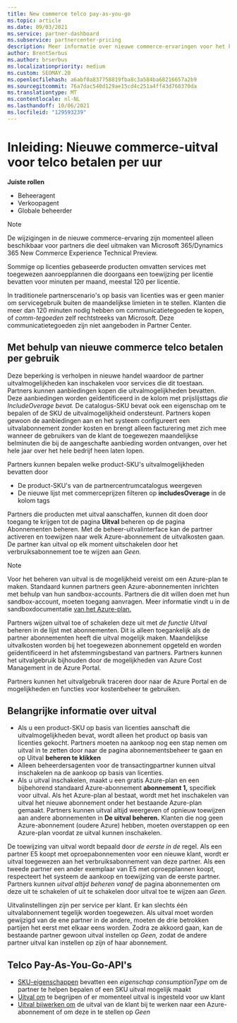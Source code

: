 ```yaml
---
title: New commerce telco pay-as-you-go
ms.topic: article
ms.date: 09/03/2021
ms.service: partner-dashboard
ms.subservice: partnercenter-pricing
description: Meer informatie over nieuwe commerce-ervaringen voor het kopen van aanbiedingen die uitval op betalen per uur mogelijk maken.
author: BrentSerbus
ms.author: brserbus
ms.localizationpriority: medium
ms.custom: SEOMAY.20
ms.openlocfilehash: a6abf0a837758819fba8c3a584ba68216657a2b9
ms.sourcegitcommit: 76a7dac540d129ae15cd4c251a4ff43d768370da
ms.translationtype: MT
ms.contentlocale: nl-NL
ms.lasthandoff: 10/06/2021
ms.locfileid: "129593239"
---
```

# <a name="introduction-new-commerce-overage-for-telco-pay-as-you-go"></a>Inleiding: Nieuwe commerce-uitval voor telco betalen per uur

**Juiste rollen**

- Beheeragent
- Verkoopagent
- Globale beheerder

> [!NOTE]
> De wijzigingen in de nieuwe commerce-ervaring zijn momenteel alleen beschikbaar voor partners die deel uitmaken van Microsoft 365/Dynamics 365 New Commerce Experience Technical Preview.

Sommige op licenties gebaseerde producten omvatten services met toegewezen aanroepplannen die doorgaans een toewijzing per licentie bevatten voor minuten per maand, meestal 120 per licentie. 

In traditionele partnerscenario's op basis van licenties was er geen manier om servicegebruik buiten de maandelijkse limieten in te stellen. Klanten die meer dan 120 minuten nodig hebben om communicatietegoeden te kopen, of *comm-tegoeden* zelf rechtstreeks van Microsoft.  Deze communicatietegoeden zijn niet aangeboden in Partner Center.

## <a name="using-new-commerce-telco-pay-as-you-go"></a>Met behulp van nieuwe commerce telco betalen per gebruik

Deze beperking is verholpen in nieuwe handel waardoor de partner uitvalmogelijkheden kan inschakelen voor services die dit toestaan. Partners kunnen aanbiedingen kopen die uitvalmogelijkheden bevatten. Deze aanbiedingen worden geïdentificeerd in de kolom met prijslijsttags *die IncludeOverage bevat.* De catalogus-SKU bevat ook een eigenschap om te bepalen of de SKU de uitvalmogelijkheid ondersteunt. Partners kopen gewoon de aanbiedingen aan en het systeem configureert een uitvalabonnement zonder kosten en brengt alleen facturering met zich mee wanneer de gebruikers van de klant de toegewezen maandelijkse belminuten die bij de aangeschafte aanbieding worden ontvangen, over het hele jaar over het hele bedrijf heen laten lopen. 

Partners kunnen bepalen welke product-SKU's uitvalmogelijkheden bevatten door 

- De product-SKU's van de partnercentrumcatalogus weergeven
- De nieuwe lijst met commerceprijzen filteren op **includesOverage** in de kolom tags

Partners die producten met uitval aanschaffen, kunnen dit doen door toegang te krijgen tot de pagina **Uitval** beheren op de pagina Abonnementen beheren. Met de beheer-uitvalinterface kan de partner activeren en toewijzen naar welk Azure-abonnement de uitvalkosten gaan. De partner kan uitval op elk moment uitschakelen door het verbruiksabonnement toe te wijzen aan *Geen.* 

> [!NOTE]
> Voor het beheren van uitval is de mogelijkheid vereist om een Azure-plan te maken. Standaard kunnen partners geen Azure-abonnementen inrichten met behulp van hun sandbox-accounts. Partners die dit willen doen met hun sandbox-account, moeten toegang aanvragen. Meer informatie vindt u in de sandboxdocumentatie [van het Azure-plan.](/partner-center/develop/test-and-debug#azure-plan)

Partners wijzen uitval toe of schakelen deze uit met *de functie Uitval* beheren in de lijst met abonnementen. Dit is alleen toegankelijk als de partner abonnementen heeft die uitval mogelijk maken. Maandelijkse uitvalkosten worden bij het toegewezen abonnement opgeteld en worden geïdentificeerd in het afstemmingsbestand van partners. Partners kunnen het uitvalgebruik bijhouden door de mogelijkheden van Azure Cost Management in de Azure Portal. 

Partners kunnen het uitvalgebruik traceren door naar de Azure Portal en de mogelijkheden en functies voor kostenbeheer te gebruiken. 

## <a name="important-details-about-overage"></a>Belangrijke informatie over uitval

- Als u een product-SKU op basis van licenties aanschaft die uitvalmogelijkheden bevat, wordt alleen het product op basis van licenties gekocht. Partners moeten na aankoop nog een stap nemen om uitval in te zetten door naar de pagina abonnementsbeheer te gaan en op Uitval **beheren te klikken**
- Alleen beheerdersagenten voor de transactingpartner kunnen uitval inschakelen na de aankoop op basis van licenties. 
- Als u uitval inschakelen, maakt u een gratis Azure-plan en een bijbehorend standaard Azure-abonnement **abonnement 1,** specifiek voor uitval. Als het Azure-plan al bestaat, wordt met het inschakelen van uitval het nieuwe abonnement onder het bestaande Azure-plan gemaakt. Partners kunnen uitval altijd weergeven of opnieuw toewijzen aan andere abonnementen in **De uitval beheren.** Klanten die nog geen Azure-abonnement (oudere Azure) hebben, moeten overstappen op een Azure-plan voordat ze uitval kunnen inschakelen.

De toewijzing van uitval wordt bepaald door *de eerste in de* regel. Als een partner E5 koopt met oproepabonnementen voor een nieuwe klant, wordt er uitval toegewezen aan het verbruiksabonnement van deze partner. Als een tweede partner een ander exemplaar van E5 met oproepplannen koopt, respecteert het systeem de aankoop en toewijzing van de eerste partner. Partners kunnen *uitval altijd beheren vanaf* de pagina abonnementen om deze uit te schakelen of uit te schakelen door uitval toe te wijzen aan *Geen.*

Uitvalinstellingen zijn per service per klant. Er kan slechts één uitvalabonnement tegelijk worden toegewezen. Als uitval moet worden gewijzigd van de ene partner in de andere, moeten de drie betrokken partijen het eerst met elkaar eens worden. Zodra ze akkoord gaan, kan de bestaande partner gewoon uitval instellen op *Geen,* zodat de andere partner uitval kan instellen op zijn of haar abonnement.

## <a name="telco-pay-as-you-go-apis"></a>Telco Pay-As-You-Go-API's

- [SKU-eigenschappen](/partner-center/develop/product-resources#sku) bevatten een *eigenschap consumptionType* om de partner te helpen bepalen of een SKU uitval mogelijk maakt
- [Uitval om](/partner-center/develop/get-subscription-overage) te begrijpen of er momenteel uitval is ingesteld voor uw klant
- [Uitval bijwerken om](/partner-center/develop/update-subscription-overage) de uitval van de klant bij te werken naar een Azure-abonnement of om deze in te stellen op *Geen*
